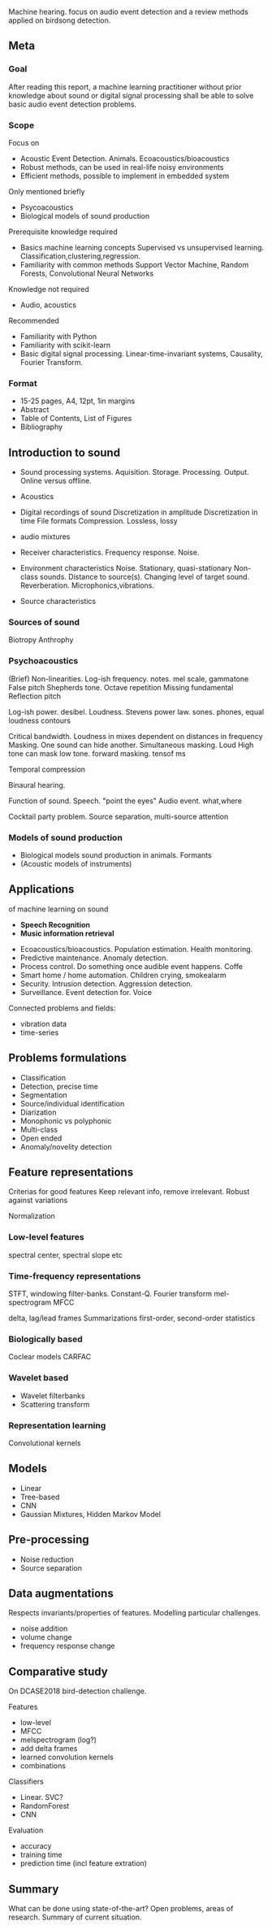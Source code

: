 
Machine hearing.
focus on audio event detection and a review methods applied on birdsong detection.

## Meta
### Goal
After reading this report,
a machine learning practitioner
without prior knowledge about sound or digital signal processing
shall be able to solve basic audio event detection problems.

### Scope
Focus on

* Acoustic Event Detection. Animals. Ecoacoustics/bioacoustics
* Robust methods, can be used in real-life noisy environments
* Efficient methods, possible to implement in embedded system

Only mentioned briefly

* Psycoacoustics
* Biological models of sound production

Prerequisite knowledge required

* Basics machine learning concepts
Supervised vs unsupervised learning.
Classification,clustering,regression.
* Familiarity with common methods
Support Vector Machine, Random Forests, Convolutional Neural Networks

Knowledge not required

* Audio, acoustics

Recommended

* Familiarity with Python
* Familiarity with scikit-learn
* Basic digital signal processing.
Linear-time-invariant systems, Causality, Fourier Transform.

### Format
* 15-25 pages, A4, 12pt, 1in margins
* Abstract
* Table of Contents, List of Figures
* Bibliography


## Introduction to sound

- Sound processing systems.
Aquisition. Storage. Processing. Output.
Online versus offline.

- Acoustics
- Digital recordings of sound
Discretization in amplitude
Discretization in time
File formats
Compression. Lossless, lossy
- audio mixtures

- Receiver characteristics.
Frequency response.
Noise.

- Environment characteristics
Noise. Stationary, quasi-stationary
Non-class sounds.
Distance to source(s). Changing level of target sound.
Reverberation.
Microphonics,vibrations.

- Source characteristics

### Sources of sound

Biotropy
Anthrophy


### Psychoacoustics
(Brief)
Non-linearities.
Log-ish frequency. notes. mel scale, gammatone
False pitch
Shepherds tone. Octave repetition
Missing fundamental
Reflection pitch

Log-ish power. desibel. 
Loudness. Stevens power law.
sones.
phones, equal loudness contours

Critical bandwidth. Loudness in mixes dependent on distances in frequency
Masking. One sound can hide another.
Simultaneous masking. Loud High tone can mask low tone.
forward masking. tensof ms

Temporal compression

Binaural hearing.

Function of sound.
Speech. "point the eyes"
Audio event. what,where

Cocktail party problem. Source separation, multi-source attention

### Models of sound production
- Biological models sound production in animals.
Formants
- (Acoustic models of instruments)

## Applications
of machine learning on sound

- **Speech Recognition**
- **Music information retrieval**

* Ecoacoustics/bioacoustics. Population estimation. Health monitoring.
* Predictive maintenance. Anomaly detection.
* Process control. Do something once audible event happens. Coffe
* Smart home / home automation.  Children crying, smokealarm
* Security. Intrusion detection. Aggression detection.
* Surveillance. Event detection for. Voice

Connected problems and fields:

- vibration data
- time-series


## Problems formulations

- Classification
- Detection, precise time
- Segmentation
- Source/individual identification
- Diarization 
- Monophonic vs polyphonic
- Multi-class
- Open ended
- Anomaly/novelity detection

## Feature representations
Criterias for good features
Keep relevant info, remove irrelevant.
Robust against variations


Normalization

### Low-level features
spectral center, spectral slope etc

### Time-frequency representations
STFT, windowing
filter-banks. Constant-Q. Fourier transform
mel-spectrogram
MFCC

delta, lag/lead frames
Summarizations
first-order, second-order statistics

### Biologically based
Coclear models
CARFAC

### Wavelet based
* Wavelet filterbanks
* Scattering transform

### Representation learning
Convolutional kernels

## Models

- Linear
- Tree-based
- CNN
- Gaussian Mixtures, Hidden Markov Model

## Pre-processing
- Noise reduction
- Source separation

## Data augmentations
Respects invariants/properties of features. Modelling particular challenges.

- noise addition
- volume change
- frequency response change

## Comparative study
On DCASE2018 bird-detection challenge.

Features

* low-level
* MFCC
* melspectrogram (log?)
* add delta frames
* learned convolution kernels
* combinations

Classifiers

* Linear. SVC?
* RandomForest
* CNN

Evaluation

* accuracy
* training time
* prediction time (incl feature extration)

## Summary
What can be done using state-of-the-art?
Open problems, areas of research.
Summary of current situation.


